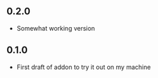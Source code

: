 
## 0.2.0

- Somewhat working version

## 0.1.0

- First draft of addon to try it out on my machine
